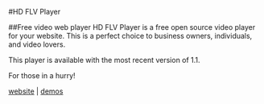 #HD FLV Player

##Free video web player
HD FLV Player is a free open source video player for your website. This is a perfect choice to business owners, individuals, and video lovers. 

This player is available with the most recent version of 1.1.

For those in a hurry!

[website](http://www.hdflvplayer.net/) | [demos](http://iseofirm.net/ptest/html5player/index.htm) 

